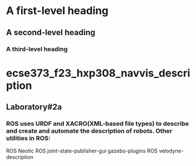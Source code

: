 # A first-level heading
## A second-level heading
### A third-level heading
# ecse373_f23_hxp308_navvis_description
## Laboratory#2a
### ROS uses URDF and XACRO(XML-based file types) to describe and create and automate the description of robots. Other utilities in ROS: 
ROS Neotic
ROS joint-state-publisher-gui
gazebo-plugins
ROS velodyne-description

